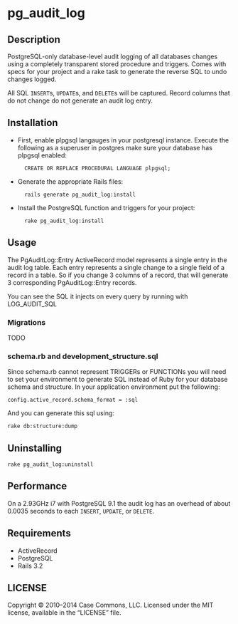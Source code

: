 # pg_audit_log

## Description

PostgreSQL-only database-level audit logging of all databases changes using a completely transparent stored procedure and triggers.
Comes with specs for your project and a rake task to generate the reverse SQL to undo changes logged.

All SQL `INSERT`s, `UPDATE`s, and `DELETE`s will be captured. Record columns that do not change do not generate an audit log entry.

## Installation

- First, enable plpgsql langauges in your postgresql instance. Execute the following as a superuser in postgres make sure your database has plpgsql enabled:

        CREATE OR REPLACE PROCEDURAL LANGUAGE plpgsql;

- Generate the appropriate Rails files:

        rails generate pg_audit_log:install

- Install the PostgreSQL function and triggers for your project:

        rake pg_audit_log:install

## Usage

The PgAuditLog::Entry ActiveRecord model represents a single entry in the audit log table. Each entry represents a single change to a single field of a record in a table. So if you change 3 columns of a record, that will generate 3 corresponding PgAuditLog::Entry records.

You can see the SQL it injects on every query by running with LOG_AUDIT_SQL

### Migrations

TODO

### schema.rb and development_structure.sql

Since schema.rb cannot represent TRIGGERs or FUNCTIONs you will need to set your environment to generate SQL instead of Ruby for your database schema and structure. In your application environment put the following:

    config.active_record.schema_format = :sql

And you can generate this sql using:

    rake db:structure:dump

## Uninstalling

    rake pg_audit_log:uninstall

## Performance

On a 2.93GHz i7 with PostgreSQL 9.1 the audit log has an overhead of about 0.0035 seconds to each `INSERT`, `UPDATE`, or `DELETE`.

## Requirements

- ActiveRecord
- PostgreSQL
- Rails 3.2

## LICENSE

Copyright © 2010–2014 Case Commons, LLC. Licensed under the MIT license, available in the “LICENSE” file.
